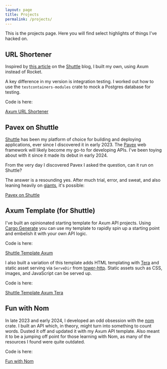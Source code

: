```yaml
---
layout: page
title: Projects
permalink: /projects/
---
```


This is the projects page. Here you will find select highlights of things I've hacked on.

## URL Shortener

Inspired by [this article](https://docs.shuttle.dev/templates/tutorials/url-shortener) on the [Shuttle](https://shuttle.dev) blog, I built my own, using Axum instead of Rocket.

A key difference in my version is integration testing. I worked out how to use the `testcontainers-modules` crate to mock a Postgres database for testing.

Code is here:

[Axum URL Shortener](https://github.com/crustyrustacean/url-shortener-v1)

## Pavex on Shuttle

[Shuttle](https://shuttle.dev) has been my platform of choice for building and deploying applications, ever since I discovered it in early 2023. The [Pavex](https://pavex.dev) web framework will likely become my go-to for developing APIs. I've been toying about with it since it made its debut in early 2024.

From the very day I discovered Pavex I asked the question, can it run on Shuttle?

The answer is a resounding yes. After much trial, error, and sweat, and also leaning heavily on [giants](https://blog.alexanderjophus.dev/posts/rust-full-stack-2/), it's possible:

[Pavex on Shuttle](https://github.com/crustyrustacean/pvx-on-shuttle)

## Axum Template (for Shuttle)

I've built an opinionated starting template for Axum API projects. Using [Cargo Generate](https://cargo-generate.github.io/cargo-generate/index.html) you can use my template to rapidly spin up a starting point and embelish it with your own API logic.

Code is here:

[Shuttle Template Axum](https://github.com/crustyrustacean/shuttle-template-axum)

I also built a variation of this template adds HTML templating with [Tera](https://keats.github.io/tera/) and static asset serving via `ServeDir` from [tower-http](https://crates.io/crates/tower-http). Static assets such as CSS, images, and JavaScript can be served up.

Code is here:

[Shuttle Template Axum Tera](https://github.com/crustyrustacean/shuttle-template-axum-tera)

## Fun with Nom

In late 2023 and early 2024, I developed an odd obsession with the [nom](https://crates.io/crates/nom) crate. I built an API which, in theory, might turn into something to count words. Dusted it off and updated it with my Axum API template. Also meant it to be a jumping off point for those learning with Nom, as many of the resources I found were quite outdated.

Code is here:

[Fun with Nom](https://github.com/crustyrustacean/fun-with-nom)
